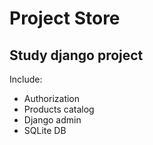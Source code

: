 # Project Store

## Study django project

Include:
- Authorization
- Products catalog
- Django admin
- SQLite DB